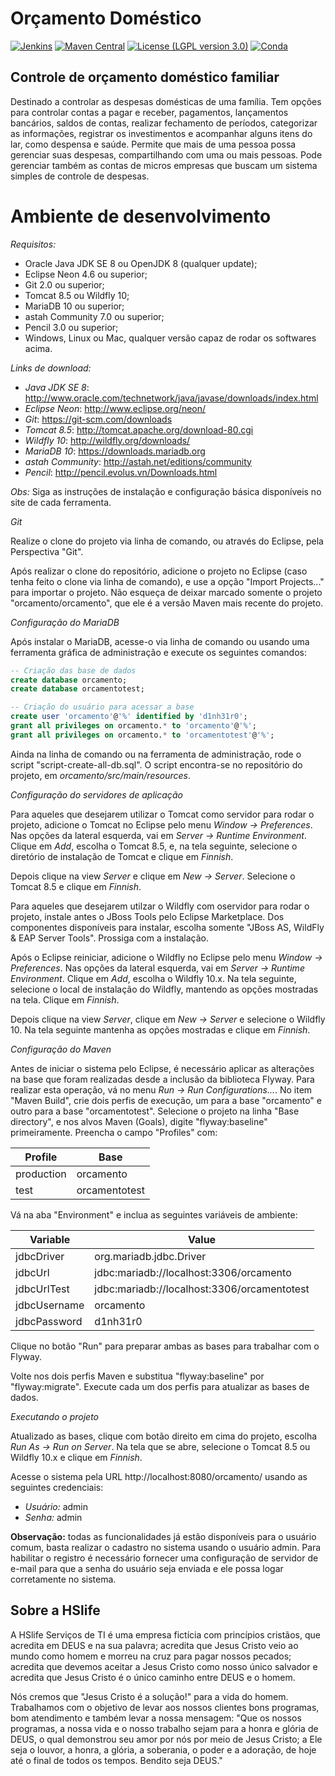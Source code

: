 Orçamento Doméstico
===================

[![Jenkins](https://img.shields.io/jenkins/s/https/jenkins.qa.ubuntu.com/view/Precise/view/All%20Precise/job/precise-desktop-amd64_default.svg)]()
[![Maven Central](https://img.shields.io/maven-central/v/org.apache.maven/apache-maven.svg)]()
[![License (LGPL version 3.0)](https://img.shields.io/badge/license-GNU%20LGPL%20version%203.0-green.svg)](http://opensource.org/licenses/LGPL-3.0)
[![Conda](https://img.shields.io/conda/pn/conda-forge/python.svg)]()


Controle de orçamento doméstico familiar
-----------------------------------------

Destinado a controlar as despesas domésticas de uma família. Tem opções para controlar contas a pagar e receber, pagamentos, lançamentos bancários, saldos de contas, realizar fechamento de períodos, categorizar as informações, registrar os investimentos e acompanhar alguns itens do lar, como despensa e saúde. Permite que mais de uma pessoa possa gerenciar suas despesas, compartilhando com uma ou mais pessoas. Pode gerenciar também as contas de micros empresas que buscam um sistema simples de controle de despesas.

# Ambiente de desenvolvimento

*Requisitos:*

* Oracle Java JDK SE 8 ou OpenJDK 8 (qualquer update);
* Eclipse Neon 4.6 ou superior;
* Git 2.0 ou superior;
* Tomcat 8.5 ou Wildfly 10;
* MariaDB 10 ou superior;
* astah Community 7.0 ou superior;
* Pencil 3.0 ou superior;
* Windows, Linux ou Mac, qualquer versão capaz de rodar os softwares acima.

*Links de download:*

* *Java JDK SE 8*: http://www.oracle.com/technetwork/java/javase/downloads/index.html
* *Eclipse Neon*: http://www.eclipse.org/neon/
* *Git*: https://git-scm.com/downloads 
* *Tomcat 8.5*: http://tomcat.apache.org/download-80.cgi
* *Wildfly 10*: http://wildfly.org/downloads/
* *MariaDB 10*: https://downloads.mariadb.org
* *astah Community*: http://astah.net/editions/community
* *Pencil*: http://pencil.evolus.vn/Downloads.html

*Obs:* Siga as instruções de instalação e configuração básica disponíveis no site de cada ferramenta. 

*Git*

Realize o clone do projeto via linha de comando, ou através do Eclipse, pela Perspectiva "Git". 

Após realizar o clone do repositório, adicione o projeto no Eclipse (caso tenha feito o clone via linha de comando), e use a opção "Import Projects..." para importar o projeto. Não esqueça de deixar marcado somente o projeto "orcamento/orcamento", que ele é a versão Maven mais recente do projeto.

*Configuração do MariaDB*

Após instalar o MariaDB, acesse-o via linha de comando ou usando uma ferramenta gráfica de administração e execute os seguintes comandos:

```sql
-- Criação das base de dados
create database orcamento;
create database orcamentotest;

-- Criação do usuário para acessar a base
create user 'orcamento'@'%' identified by 'd1nh31r0';
grant all privileges on orcamento.* to 'orcamento'@'%';
grant all privileges on orcamento.* to 'orcamentotest'@'%';
```

Ainda na linha de comando ou na ferramenta de administração, rode o script "script-create-all-db.sql". O script encontra-se no repositório do projeto, em _orcamento/src/main/resources_.

*Configuração do servidores de aplicação*

Para aqueles que desejarem utilizar o Tomcat como servidor para rodar o projeto, adicione o Tomcat no Eclipse pelo menu *Window -> Preferences*. Nas opções da lateral esquerda, vai em *Server -> Runtime Environment*. Clique em *Add*, escolha o Tomcat 8.5, e, na tela seguinte, selecione o diretório de instalação de Tomcat e clique em *Finnish*.

Depois clique na view *Server* e clique em *New -> Server*. Selecione o Tomcat 8.5 e clique em *Finnish*.

Para aqueles que desejarem utilzar o Wildfly com oservidor para rodar o projeto, instale antes o JBoss Tools pelo Eclipse Marketplace. Dos componentes disponíveis para instalar, escolha somente "JBoss AS, WildFly & EAP Server Tools". Prossiga com a instalação.

Após o Eclipse reiniciar, adicione o Wildfly no Eclipse pelo menu *Window -> Preferences*. Nas opções da lateral esquerda, vai em *Server -> Runtime Environment*. Clique em *Add*, escolha o Wildfly 10.x. Na tela seguinte, selecione o local de instalação do Wildfly, mantendo as opções mostradas na tela. Clique em *Finnish*.

Depois clique na view *Server*, clique em *New -> Server* e selecione o Wildfly 10. Na tela seguinte mantenha as opções mostradas e clique em *Finnish*.

*Configuração do Maven*

Antes de iniciar o sistema pelo Eclipse, é necessário aplicar as alterações na base que foram realizadas desde a inclusão da biblioteca Flyway. Para realizar esta operação, vá no menu *Run -> Run Configurations...*. No item "Maven Build", crie dois perfis de execução, um para a base "orcamento" e outro para a base "orcamentotest". Selecione o projeto na linha "Base directory", e nos alvos Maven (Goals), digite "flyway:baseline" primeiramente. Preencha o campo "Profiles" com:

|Profile   |Base         |
|----------|-------------|
|production|orcamento    |
|test      |orcamentotest|

Vá na aba "Environment" e inclua as seguintes variáveis de ambiente:

|Variable    |Value                                      |
|------------|-------------------------------------------|
|jdbcDriver  |org.mariadb.jdbc.Driver                    |
|jdbcUrl     |jdbc:mariadb://localhost:3306/orcamento    |
|jdbcUrlTest |jdbc:mariadb://localhost:3306/orcamentotest|
|jdbcUsername|orcamento                                  |
|jdbcPassword|d1nh31r0                                   |

Clique no botão "Run" para preparar ambas as bases para trabalhar com o Flyway.

Volte nos dois perfis Maven e substitua "flyway:baseline" por "flyway:migrate". Execute cada um dos perfis para atualizar as bases de dados.

*Executando o projeto*

Atualizado as bases, clique com botão direito em cima do projeto, escolha *Run As -> Run on Server*. Na tela que se abre, selecione o Tomcat 8.5 ou Wildfly 10.x e clique em *Finnish*.

Acesse o sistema pela URL http://localhost:8080/orcamento/ usando as seguintes credenciais:

* *Usuário:* admin
* *Senha:* admin

**Observação:** todas as funcionalidades já estão disponíveis para o usuário comum, basta realizar o cadastro no sistema usando o usuário admin. Para habilitar o registro é necessário fornecer uma configuração de servidor de e-mail para que a senha do usuário seja enviada e ele possa logar corretamente no sistema.

Sobre a HSlife
--------------

A HSlife Serviços de TI é uma empresa fictícia com princípios cristãos, que acredita em DEUS e na sua palavra; acredita que Jesus Cristo veio ao mundo como homem e morreu na cruz para pagar nossos pecados; acredita que devemos aceitar a Jesus Cristo como nosso único salvador e acredita que Jesus Cristo é o único caminho entre DEUS e o homem.

Nós cremos que "Jesus Cristo é a solução!" para a vida do homem. Trabalhamos com o objetivo de levar aos nossos clientes bons programas, bom atendimento e também levar a nossa mensagem: "Que os nossos programas, a nossa vida e o nosso trabalho sejam para a honra e glória de DEUS, o qual demonstrou seu amor por nós por meio de Jesus Cristo; a Ele seja o louvor, a honra, a glória, a soberania, o poder e a adoração, de hoje até o final de todos os tempos. Bendito seja DEUS."